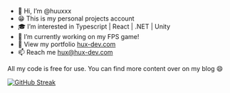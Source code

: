 - 👋 Hi, I’m @huuxxx
- 😁 This is my personal projects account
- 🎓 I’m interested in Typescript | React | .NET | Unity
- 🔧 I’m currently working on my FPS game! 
- 🤖 View my portfolio [hux-dev.com](https://hux-dev.com)
- 📫 Reach me hux@hux-dev.com

All my code is free for use. You can find more content over on my blog 😄

[![GitHub Streak](https://github-readme-streak-stats.herokuapp.com?user=huuxxx&theme=dark)](https://git.io/streak-stats)
